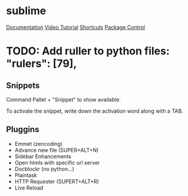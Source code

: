 # sublime

[Documentation](http://www.sublimetext.com/docs/2/)
[Video Tutorial](https://code.tutsplus.com/courses/perfect-workflow-in-sublime-text-2)
[Shortcuts](http://docs.sublimetext.info/en/latest/reference/keyboard_shortcuts_win.html)
[Package Control](https://packagecontrol.io/)

# TODO: Add ruller to python files: 	"rulers": [79],


## Snippets

Command Pallet + "Snippet" to show available.

To activate the snippet, write down the activation word along with a TAB.

## Pluggins

* Emmet (zencoding)
* Advance new file (SUPER+ALT+N)
* Sidebar Enhancements
 * Open htmls with specific url server
* Docblockr (no python...)
* Plaintask
* HTTP Requester (SUPERT+ALT+R)
* Live Reload


